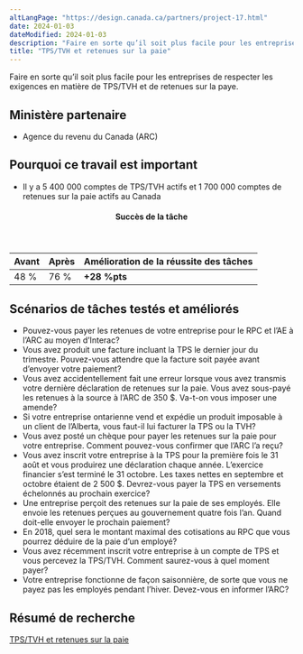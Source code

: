 ```yaml
---
altLangPage: "https://design.canada.ca/partners/project-17.html"
date: 2024-01-03
dateModified: 2024-01-03
description: "Faire en sorte qu’il soit plus facile pour les entreprises de respecter les exigences en matière de TPS/TVH et de retenues sur la paye."
title: "TPS/TVH et retenues sur la paie"
---
```

<p>Faire en sorte qu’il soit plus facile pour les entreprises de respecter les exigences en matière de TPS/TVH et de retenues sur la paye.</p>
<h2>Ministère partenaire</h2>
<ul>
  <li>Agence du revenu du Canada (ARC)</li>
</ul>
<h2>Pourquoi ce travail est important</h2>
<ul>
  <li>Il y a 5&nbsp;400&nbsp;000 comptes de TPS/TVH actifs et 1&nbsp;700&nbsp;000 comptes de retenues sur la paie actifs au Canada</li>
</ul>
<div class="row mrgn-tp-lg mrgn-bttm-lg">
  <div class="col-md-8">
    <div class="panel panel-success">
      <header class="panel-heading">
        <h4 class="panel-title text-center">Succès de la tâche</h4>
      </header>
      <table class="table">
        <thead>
          <tr style="">
            <th scope="col" class="col-md-3">Avant</th>
            <th scope="col" class="col-md-3">Après</th>
            <th scope="col" class="col-md-6">Amélioration de la réussite des tâches</th>
          </tr>
        </thead>
        <tbody>
          <tr>
            <td class="table-smnum">48&nbsp;%</td>
            <td class="table-smnum">76&nbsp;%</td>
            <td class="table-smnum"><span class="text-success"><strong>+28&nbsp;%pts</strong></span></td>
          </tr>
        </tbody>
      </table>
    </div>
  </div>
</div>
<h2>Scénarios de tâches testés et améliorés</h2>
<ul class="lst-spcd">
  <li>Pouvez-vous payer les retenues de votre entreprise pour le RPC et l’AE à l’ARC au moyen d’Interac?</li>
  <li>Vous avez produit une facture incluant la TPS le dernier jour du trimestre. Pouvez-vous attendre que la facture soit payée avant d’envoyer votre paiement?</li>
  <li>Vous avez accidentellement fait une erreur lorsque vous avez transmis votre dernière déclaration de retenues sur la paie. Vous avez sous-payé les retenues à la source à l’ARC de 350 $. Va-t-on vous imposer une amende?</li>
  <li>Si votre entreprise ontarienne vend et expédie un produit imposable à un client de l’Alberta, vous faut-il lui facturer la TPS ou la TVH?</li>
  <li>Vous avez posté un chèque pour payer les retenues sur la paie pour votre entreprise. Comment pouvez-vous confirmer que l’ARC l’a reçu?</li>
  <li>Vous avez inscrit votre entreprise à la TPS pour la première fois le 31 août et vous produirez une déclaration chaque année. L’exercice financier s’est terminé le 31 octobre. Les taxes nettes en septembre et octobre étaient de 2 500 $. Devrez-vous payer la TPS en versements échelonnés au prochain exercice?</li>
  <li>Une entreprise perçoit des retenues sur la paie de ses employés. Elle envoie les retenues perçues au gouvernement quatre fois l’an. Quand doit-elle envoyer le prochain paiement?</li>
  <li>En 2018, quel sera le montant maximal des cotisations au RPC que vous pourrez déduire de la paie d’un employé?</li>
  <li>Vous avez récemment inscrit votre entreprise à un compte de TPS et vous percevez la TPS/TVH. Comment saurez-vous à quel moment payer?</li>
  <li>Votre entreprise fonctionne de façon saisonnière, de sorte que vous ne payez pas les employés pendant l’hiver. Devez-vous en informer l’ARC?</li>
</ul>
<h2>Résumé de recherche</h2>
<p><a href="https://blogue.canada.ca/resumes-recherche/impots-resume-recherche.html">TPS/TVH et retenues sur la paie</a></p>

